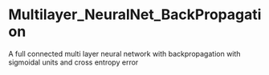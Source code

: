 # Multilayer_NeuralNet_BackPropagation
A full connected multi layer neural network with backpropagation with sigmoidal units and cross entropy error
